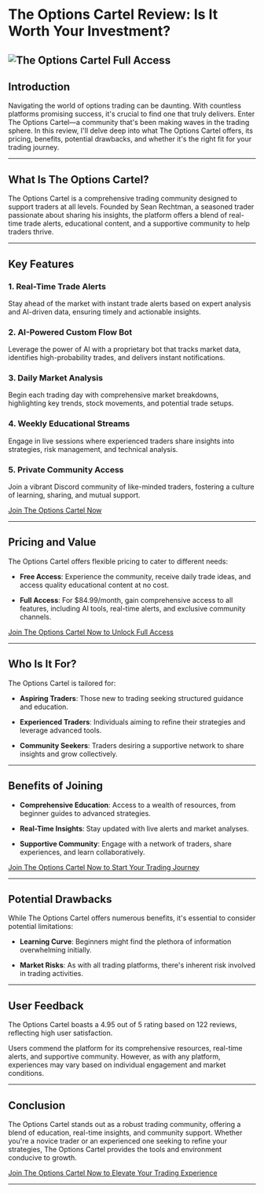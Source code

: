# The Options Cartel Review: Is It Worth Your Investment?
![The Options Cartel Full Access](https://github.com/user-attachments/assets/00aba9d9-2c7d-4e0b-8071-0b0bd9e29aa8)
---

## Introduction

Navigating the world of options trading can be daunting. With countless platforms promising success, it's crucial to find one that truly delivers. Enter The Options Cartel—a community that's been making waves in the trading sphere. In this review, I'll delve deep into what The Options Cartel offers, its pricing, benefits, potential drawbacks, and whether it's the right fit for your trading journey.

---

## What Is The Options Cartel?

The Options Cartel is a comprehensive trading community designed to support traders at all levels. Founded by Sean Rechtman, a seasoned trader passionate about sharing his insights, the platform offers a blend of real-time trade alerts, educational content, and a supportive community to help traders thrive.

---

## Key Features

### 1. Real-Time Trade Alerts

Stay ahead of the market with instant trade alerts based on expert analysis and AI-driven data, ensuring timely and actionable insights.

### 2. AI-Powered Custom Flow Bot

Leverage the power of AI with a proprietary bot that tracks market data, identifies high-probability trades, and delivers instant notifications.

### 3. Daily Market Analysis

Begin each trading day with comprehensive market breakdowns, highlighting key trends, stock movements, and potential trade setups.

### 4. Weekly Educational Streams

Engage in live sessions where experienced traders share insights into strategies, risk management, and technical analysis.

### 5. Private Community Access

Join a vibrant Discord community of like-minded traders, fostering a culture of learning, sharing, and mutual support.

[Join The Options Cartel Now](https://kelexbawz.com/the-options-cartel)

---

## Pricing and Value

The Options Cartel offers flexible pricing to cater to different needs:

* **Free Access**: Experience the community, receive daily trade ideas, and access quality educational content at no cost.

* **Full Access**: For \$84.99/month, gain comprehensive access to all features, including AI tools, real-time alerts, and exclusive community channels.

[Join The Options Cartel Now to Unlock Full Access](https://kelexbawz.com/the-options-cartel)

---

## Who Is It For?

The Options Cartel is tailored for:

* **Aspiring Traders**: Those new to trading seeking structured guidance and education.

* **Experienced Traders**: Individuals aiming to refine their strategies and leverage advanced tools.

* **Community Seekers**: Traders desiring a supportive network to share insights and grow collectively.

---

## Benefits of Joining

* **Comprehensive Education**: Access to a wealth of resources, from beginner guides to advanced strategies.

* **Real-Time Insights**: Stay updated with live alerts and market analyses.

* **Supportive Community**: Engage with a network of traders, share experiences, and learn collaboratively.

[Join The Options Cartel Now to Start Your Trading Journey](https://kelexbawz.com/the-options-cartel)

---

## Potential Drawbacks

While The Options Cartel offers numerous benefits, it's essential to consider potential limitations:

* **Learning Curve**: Beginners might find the plethora of information overwhelming initially.

* **Market Risks**: As with all trading platforms, there's inherent risk involved in trading activities.

---

## User Feedback

The Options Cartel boasts a 4.95 out of 5 rating based on 122 reviews, reflecting high user satisfaction.

Users commend the platform for its comprehensive resources, real-time alerts, and supportive community. However, as with any platform, experiences may vary based on individual engagement and market conditions.

---

## Conclusion

The Options Cartel stands out as a robust trading community, offering a blend of education, real-time insights, and community support. Whether you're a novice trader or an experienced one seeking to refine your strategies, The Options Cartel provides the tools and environment conducive to growth.

[Join The Options Cartel Now to Elevate Your Trading Experience](https://kelexbawz.com/the-options-cartel)

---

